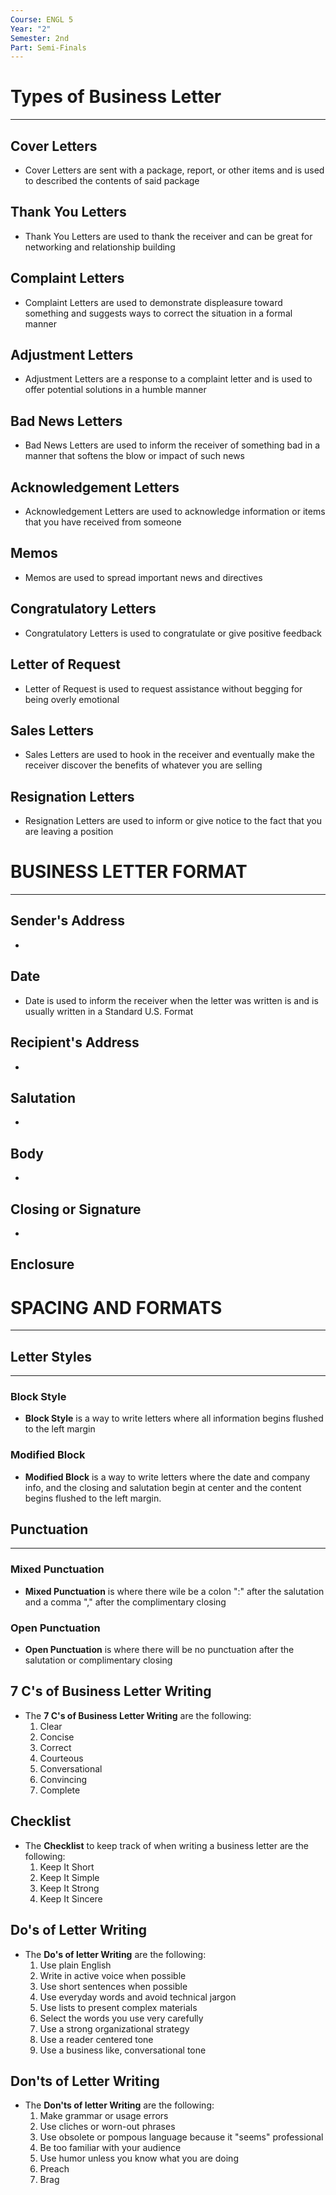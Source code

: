 ```yaml
---
Course: ENGL 5
Year: "2"
Semester: 2nd
Part: Semi-Finals
---
```

# Types of Business Letter
---
## Cover Letters
- Cover Letters are sent with a package, report, or other items and is used to described the contents of said package 
## Thank You Letters
- Thank You Letters are used to thank the receiver and can be great for networking and relationship building
## Complaint Letters
- Complaint Letters are used to demonstrate displeasure toward something and suggests ways to correct the situation in a formal manner
## Adjustment Letters
- Adjustment Letters are a response to a complaint letter and is used to offer potential solutions in a humble manner
## Bad News Letters
- Bad News Letters are used to inform the receiver of something bad in a manner that softens the blow or impact of such news
## Acknowledgement Letters
- Acknowledgement Letters are used to acknowledge information or items that you have received from someone
## Memos
- Memos are used to spread important news and directives
## Congratulatory Letters
- Congratulatory Letters is used to congratulate or give positive feedback 
## Letter of Request
- Letter of Request is used to request assistance without begging for being overly emotional
## Sales Letters
- Sales Letters are used to hook in the receiver and eventually make the receiver discover the benefits of whatever you are selling
## Resignation Letters
- Resignation Letters are used to inform or give notice to the fact that you are leaving a position

# BUSINESS LETTER FORMAT
---
## Sender's Address
- 
## Date
- Date is used to inform the receiver when the letter was written is and is usually written in a Standard U.S. Format
## Recipient's Address
- 
## Salutation
- 
## Body
- 
## Closing or Signature
- 
## Enclosure


# SPACING AND FORMATS
---
## Letter Styles
---
### Block Style
- **Block Style** is a way to write letters where all information begins flushed to the left margin
### Modified Block
- **Modified Block** is a way to write letters where the date and company info, and the closing and salutation begin at center and the content begins flushed to the left margin.
## Punctuation
---
### Mixed Punctuation
- **Mixed Punctuation** is where there wile be a colon ":" after the salutation and a comma "," after the complimentary closing
### Open Punctuation
- **Open Punctuation** is where there will be no punctuation after the salutation or complimentary closing

## 7 C's of Business Letter Writing
- The **7 C's of Business Letter Writing** are the following:
	1. Clear
	2. Concise
	3. Correct
	4. Courteous
	5. Conversational
	6. Convincing
	7. Complete
## Checklist
- The **Checklist** to keep track of when writing a business letter are the following:
	1. Keep It Short
	2. Keep It Simple
	3. Keep It Strong
	4. Keep It Sincere
## Do's of Letter Writing
- The **Do's of letter Writing** are the following:
	1. Use plain English
	2. Write in active voice when possible
	3. Use short sentences when possible
	4. Use everyday words and avoid technical jargon
	5. Use lists to present complex materials
	6. Select the words you use very carefully
	7. Use a strong organizational strategy
	8. Use a reader centered tone
	9. Use a business like, conversational tone
## Don'ts of Letter Writing
- The **Don'ts of letter Writing** are the following:
	1. Make grammar or usage errors
	2. Use cliches or worn-out phrases
	3. Use obsolete or pompous language because it "seems" professional
	4. Be too familiar with your audience
	5. Use humor unless you know what you are doing
	6. Preach
	7. Brag
